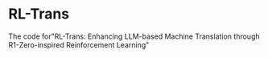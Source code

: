# RL-Trans
The code for"RL-Trans: Enhancing LLM-based Machine Translation through R1-Zero-inspired Reinforcement Learning"
